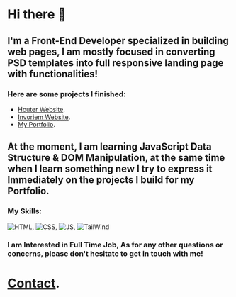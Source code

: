 # Hi there 👋


## I'm a Front-End Developer specialized in building web pages, I am mostly focused in converting PSD templates into full responsive landing page with functionalities!

### Here are some projects I finished:
- [Houter Website](https://github.com/ermalwebdev/houter).
- [Invoriem Website](https://github.com/ermalwebdev/invoriem).
- [My Portfolio](https://github.com/ermalwebdev/ermalshala).

## At the moment, I am learning JavaScript Data Structure & DOM Manipulation, at the same time when I learn something new I try to express it Immediately on the projects I build for my Portfolio.

### My Skills:

![HTML](https://user-images.githubusercontent.com/101928596/233100432-d96f8a3f-72df-4233-b2ae-513a54d2515c.png), ![CSS](https://user-images.githubusercontent.com/101928596/233100703-1e9be39c-e66a-4092-a08c-11e88c3169e6.png), ![JS](https://user-images.githubusercontent.com/101928596/233100895-f852967f-fdcf-46c1-800f-90b7c76eeda2.png), ![TailWind](https://user-images.githubusercontent.com/101928596/233101050-6b0ae8d8-b0e7-4fbb-9477-4f8b5eb372f3.png)

### I am Interested in Full Time Job, As for any other questions or concerns, please don't hesitate to get in touch with me!
# [Contact](https://ermalshala.netlify.app).
